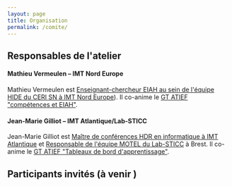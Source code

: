 ```yaml
---
layout: page
title: Organisation
permalink: /comite/
---
```


## Responsables de l'atelier
#### Mathieu Vermeulen – IMT Nord Europe 
Mathieu Vermeulen est [Enseignant-chercheur EIAH au sein de l'équipe HIDE du CERI SN à IMT Nord Europe](https://recherche.imt-nord-europe.fr/personnel/vermeulen-mathieu/)). Il co-anime le [GT ATIEF "compétences et EIAH"](http://www.atief.fr/content/gt-comp%C3%A9tences-et-eiah).

#### Jean-Marie Gilliot  –  IMT Atlantique/Lab-STICC
Jean-Marie Gilliot est [Maître de conférences HDR en informatique à IMT Atlantique](https://www.imt-atlantique.fr/fr/personne/jean-marie-gilliot) et [Responsable de l'équipe MOTEL du Lab-STICC](https://labsticc.fr/fr/equipes/motel) à Brest. Il co-anime le [GT ATIEF "Tableaux de bord d'apprentissage"](http://www.atief.fr/content/gt-tba).
 

## Participants invités (à venir )
